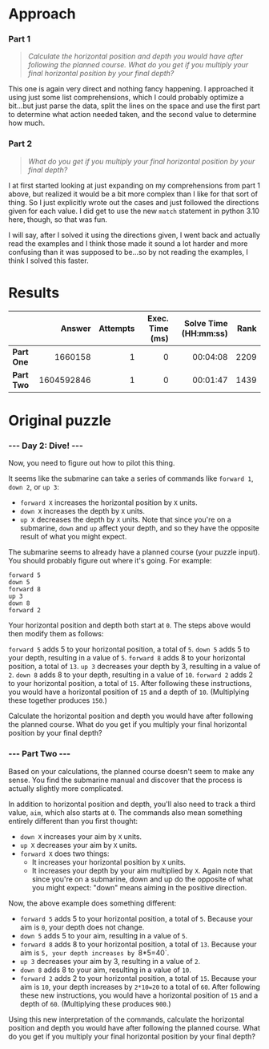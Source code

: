 # Approach
### Part 1
> _Calculate the horizontal position and depth you would have after following the planned course. What do you get if you multiply your final horizontal position by your final depth?_

This one is again very direct and nothing fancy happening. I approached it using just some list comprehensions, which I could
probably optimize a bit...but just parse the data, split the lines on the space and use the first part to determine what
action needed taken, and the second value to determine how much.

### Part 2
> _What do you get if you multiply your final horizontal position by your final depth?_

I at first started looking at just expanding on my comprehensions from part 1 above, but realized it would be a bit more
complex than I like for that sort of thing. So I just explicitly wrote out the cases and just followed the directions
given for each value. I did get to use the new `match` statement in python 3.10 here, though, so that was fun.

I will say, after I solved it using the directions given, I went back and actually read the examples and I think those
made it sound a lot harder and more confusing than it was supposed to be...so by not reading the examples, I think
I solved this faster.


# Results

|    | Answer     | Attempts  | Exec. Time (ms) | Solve Time (HH:mm:ss) | Rank |
| ------ |-----------:| ---------:| -------------------:| ----:| ----:|
| **Part One**  | 1660158 | 1 | 0 | 00:04:08  | 2209 |
| **Part Two**  | 1604592846 | 1 | 0 | 00:01:47  | 1439 |

# Original puzzle

### --- Day 2: Dive! ---
Now, you need to figure out how to pilot this thing.

It seems like the submarine can take a series of commands like `forward 1`, `down 2`, or `up 3`:

* `forward X` increases the horizontal position by `X` units.
* `down X` increases the depth by `X` units.
* `up X` decreases the depth by `X` units.
Note that since you're on a submarine, `down` and `up` affect your depth, and so they have the opposite result of what you might expect.

The submarine seems to already have a planned course (your puzzle input). You should probably figure out where it's going. For example:
```
forward 5
down 5
forward 8
up 3
down 8
forward 2
```
Your horizontal position and depth both start at `0`. The steps above would then modify them as follows:

`forward 5` adds 5 to your horizontal position, a total of `5`.
`down 5` adds 5 to your depth, resulting in a value of `5`.
`forward 8` adds 8 to your horizontal position, a total of `13`.
`up 3` decreases your depth by 3, resulting in a value of `2`.
`down 8` adds 8 to your depth, resulting in a value of `10`.
`forward 2` adds 2 to your horizontal position, a total of `15`.
After following these instructions, you would have a horizontal position of `15` and a depth of `10`. (Multiplying these together produces `150`.)

Calculate the horizontal position and depth you would have after following the planned course. What do you get if you multiply your final horizontal position by your final depth?

### --- Part Two ---
Based on your calculations, the planned course doesn't seem to make any sense. You find the submarine manual and discover that the process is actually slightly more complicated.

In addition to horizontal position and depth, you'll also need to track a third value, `aim`, which also starts at `0`. The commands also mean something entirely different than you first thought:

* `down X` increases your aim by `X` units.
* `up X` decreases your aim by `X` units.
* `forward X` does two things:
  * It increases your horizontal position by `X` units.
  * It increases your depth by your aim multiplied by `X`.
Again note that since you're on a submarine, down and up do the opposite of what you might expect: "down" means aiming in the positive direction.

Now, the above example does something different:

* `forward 5` adds 5 to your horizontal position, a total of `5`. Because your aim is `0`, your depth does not change.
* `down 5` adds 5 to your aim, resulting in a value of `5`.
* `forward 8` adds 8 to your horizontal position, a total of `13`. Because your aim is `5, your depth increases by `8*5=40`.
* `up 3` decreases your aim by 3, resulting in a value of `2`.
* `down 8` adds 8 to your aim, resulting in a value of `10`.
* `forward 2` adds 2 to your horizontal position, a total of `15`. Because your aim is `10`, your depth increases by `2*10=20` to a total of `60`.
After following these new instructions, you would have a horizontal position of `15` and a depth of `60`. (Multiplying these produces `900`.)

Using this new interpretation of the commands, calculate the horizontal position and depth you would have after following the planned course. What do you get if you multiply your final horizontal position by your final depth?
